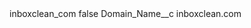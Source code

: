 <?xml version="1.0" encoding="UTF-8"?>
<CustomMetadata xmlns="http://soap.sforce.com/2006/04/metadata" xmlns:xsi="http://www.w3.org/2001/XMLSchema-instance" xmlns:xsd="http://www.w3.org/2001/XMLSchema">
    <label>inboxclean_com</label>
    <protected>false</protected>
    <values>
        <field>Domain_Name__c</field>
        <value xsi:type="xsd:string">inboxclean.com</value>
    </values>
</CustomMetadata>
